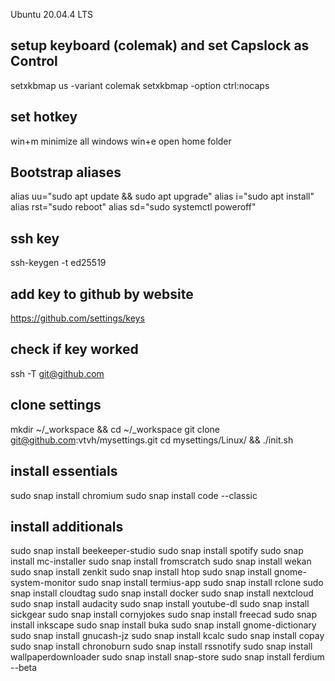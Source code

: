 Ubuntu 20.04.4 LTS


## setup keyboard (colemak) and set Capslock as Control

setxkbmap us -variant colemak
setxkbmap -option ctrl:nocaps


## set hotkey 

win+m minimize all windows
win+e open home folder


## Bootstrap aliases

alias uu="sudo apt update && sudo apt upgrade"
alias i="sudo apt install"
alias rst="sudo reboot"
alias sd="sudo systemctl poweroff"


## ssh key

ssh-keygen -t ed25519 


## add key to github by website

https://github.com/settings/keys


## check if key worked

ssh -T git@github.com


## clone settings

mkdir ~/_workspace && cd ~/_workspace
git clone git@github.com:vtvh/mysettings.git
cd mysettings/Linux/ && ./init.sh


## install essentials

sudo snap install chromium
sudo snap install code --classic


## install additionals

sudo snap install beekeeper-studio
sudo snap install spotify
sudo snap install mc-installer
sudo snap install fromscratch
sudo snap install wekan
sudo snap install zenkit
sudo snap install htop
sudo snap install gnome-system-monitor
sudo snap install termius-app
sudo snap install rclone
sudo snap install cloudtag
sudo snap install docker
sudo snap install nextcloud
sudo snap install audacity
sudo snap install youtube-dl
sudo snap install sickgear
sudo snap install cornyjokes
sudo snap install freecad
sudo snap install inkscape
sudo snap install buka
sudo snap install gnome-dictionary
sudo snap install gnucash-jz
sudo snap install kcalc
sudo snap install copay
sudo snap install chronoburn
sudo snap install rssnotify
sudo snap install wallpaperdownloader
sudo snap install snap-store
sudo snap install ferdium --beta


